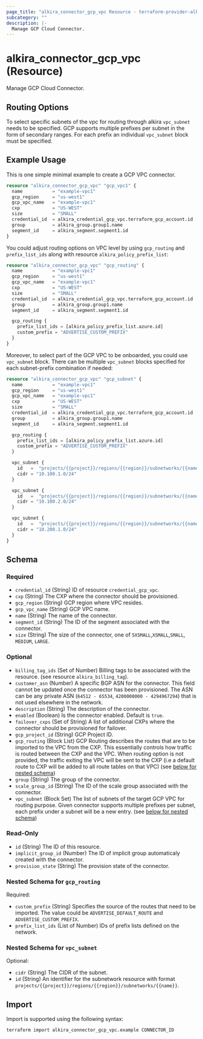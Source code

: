 ```yaml
---
page_title: "alkira_connector_gcp_vpc Resource - terraform-provider-alkira"
subcategory: ""
description: |-
  Manage GCP Cloud Connector.
---
```


# alkira_connector_gcp_vpc (Resource)

Manage GCP Cloud Connector.

## Routing Options

To select specific subnets of the vpc for routing through alkira `vpc_subnet` needs to be specified. GCP supports multiple prefixes per subnet in the form of secondary ranges. For each prefix an individual `vpc_subnet` block must be specified.

## Example Usage

This is one simple minimal example to create a GCP VPC
connector.

```terraform
resource "alkira_connector_gcp_vpc" "gcp_vpc1" {
  name           = "example-vpc1"
  gcp_region     = "us-west1"
  gcp_vpc_name   = "example-vpc1"
  cxp            = "US-WEST"
  size           = "SMALL"
  credential_id  = alkira_credential_gcp_vpc.terraform_gcp_account.id
  group          = alkira_group.group1.name
  segment_id     = alkira_segment.segment1.id
}
```

You could adjust routing options on VPC level by using
`gcp_routing` and `prefix_list_ids` along with resource
`alkira_policy_prefix_list`:

```terraform
resource "alkira_connector_gcp_vpc" "gcp_routing" {
  name           = "example-vpc1"
  gcp_region     = "us-west1"
  gcp_vpc_name   = "example-vpc1"
  cxp            = "US-WEST"
  size           = "SMALL"
  credential_id  = alkira_credential_gcp_vpc.terraform_gcp_account.id
  group          = alkira_group.group1.name
  segment_id     = alkira_segment.segment1.id

  gcp_routing {
    prefix_list_ids = [alkira_policy_prefix_list.azure.id]
    custom_prefix = "ADVERTISE_CUSTOM_PREFIX"
  }
}
```

Moreover, to select part of the GCP VPC to be onboarded, you could use `vpc_subnet` block. There can be multiple `vpc_subnet` blocks specified for each subnet-prefix combination if needed:

```terraform
resource "alkira_connector_gcp_vpc" "gcp_subnet" {
  name           = "example-vpc1"
  gcp_region     = "us-west1"
  gcp_vpc_name   = "example-vpc1"
  cxp            = "US-WEST"
  size           = "SMALL"
  credential_id  = alkira_credential_gcp_vpc.terraform_gcp_account.id
  group          = alkira_group.group1.name
  segment_id     = alkira_segment.segment1.id

  gcp_routing {
    prefix_list_ids = [alkira_policy_prefix_list.azure.id]
    custom_prefix = "ADVERTISE_CUSTOM_PREFIX"
  }

  vpc_subnet {
    id   =  "projects/{{project}}/regions/{{region}}/subnetworks/{{name}}"
    cidr = "10.100.1.0/24"
  }

  vpc_subnet {
    id   =  "projects/{{project}}/regions/{{region}}/subnetworks/{{name}}"
    cidr = "10.100.2.0/24"
  }

  vpc_subnet {
    id   =  "projects/{{project}}/regions/{{region}}/subnetworks/{{name}}"
    cidr = "10.200.1.0/24"
  }
}
```

<!-- schema generated by tfplugindocs -->
## Schema

### Required

- `credential_id` (String) ID of resource `credential_gcp_vpc`.
- `cxp` (String) The CXP where the connector should be provisioned.
- `gcp_region` (String) GCP region where VPC resides.
- `gcp_vpc_name` (String) GCP VPC name.
- `name` (String) The name of the connector.
- `segment_id` (String) The ID of the segment associated with the connector.
- `size` (String) The size of the connector, one of `5XSMALL`,`XSMALL`,`SMALL`, `MEDIUM`, `LARGE`.

### Optional

- `billing_tag_ids` (Set of Number) Billing tags to be associated with the resource. (see resource `alkira_billing_tag`).
- `customer_asn` (Number) A specific BGP ASN for the connector. This field cannot be updated once the connector has been provisioned. The ASN can be any private ASN (`64512 - 65534`, `4200000000 - 4294967294`) that is not used elsewhere in the network.
- `description` (String) The description of the connector.
- `enabled` (Boolean) Is the connector enabled. Default is `true`.
- `failover_cxps` (Set of String) A list of additional CXPs where the connector should be provisioned for failover.
- `gcp_project_id` (String) GCP Project ID.
- `gcp_routing` (Block List) GCP Routing describes the routes that are to be imported to the VPC from the CXP. This essentially controls how traffic is routed between the CXP and the VPC. When routing option is not provided, the traffic exiting the VPC will be sent to the CXP (i.e a default route to CXP will be added to all route tables on that VPC) (see [below for nested schema](#nestedblock--gcp_routing))
- `group` (String) The group of the connector.
- `scale_group_id` (String) The ID of the scale group associated with the connector.
- `vpc_subnet` (Block Set) The list of subnets of the target GCP VPC for routing purpose. Given connector supports multiple prefixes per subnet, each prefix under a subnet will be a new entry. (see [below for nested schema](#nestedblock--vpc_subnet))

### Read-Only

- `id` (String) The ID of this resource.
- `implicit_group_id` (Number) The ID of implicit group automaticaly created with the connector.
- `provision_state` (String) The provision state of the connector.

<a id="nestedblock--gcp_routing"></a>
### Nested Schema for `gcp_routing`

Required:

- `custom_prefix` (String) Specifies the source of the routes that need to be imported. The value could be `ADVERTISE_DEFAULT_ROUTE` and `ADVERTISE_CUSTOM_PREFIX`.
- `prefix_list_ids` (List of Number) IDs of prefix lists defined on the network.


<a id="nestedblock--vpc_subnet"></a>
### Nested Schema for `vpc_subnet`

Optional:

- `cidr` (String) The CIDR of the subnet.
- `id` (String) An identifier for the subnetwork resource with format `projects/{{project}}/regions/{{region}}/subnetworks/{{name}}`.

## Import

Import is supported using the following syntax:

```shell
terraform import alkira_connector_gcp_vpc.example CONNECTOR_ID
```
